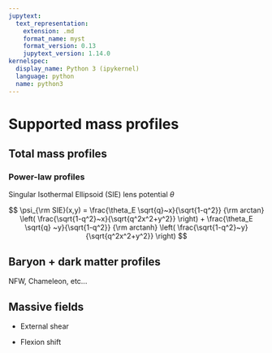 ```yaml
---
jupytext:
  text_representation:
    extension: .md
    format_name: myst
    format_version: 0.13
    jupytext_version: 1.14.0
kernelspec:
  display_name: Python 3 (ipykernel)
  language: python
  name: python3
---
```


# Supported mass profiles

## Total mass profiles

### Power-law profiles

Singular Isothermal Ellipsoid (SIE) lens potential $\theta$

$$
    \psi_{\rm SIE}(x,y) = \frac{\theta_E \sqrt{q}~x}{\sqrt{1-q^2}} {\rm arctan} \left( \frac{\sqrt{1-q^2}~x}{\sqrt{q^2x^2+y^2}} \right) + \frac{\theta_E \sqrt{q} ~y}{\sqrt{1-q^2}} {\rm arctanh} \left( \frac{\sqrt{1-q^2}~y}{\sqrt{q^2x^2+y^2}} \right)
$$

## Baryon + dark matter profiles

NFW, Chameleon, etc...

## Massive fields

- External shear

- Flexion shift
